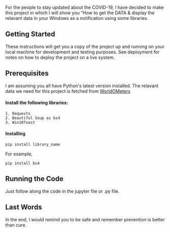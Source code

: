
For the people to stay updated about the COVID-19, I have decided to make this project in which I will show you "How to get the DATA & display the relavant data in your Windows as a notification using some libraries.

## Getting Started

These instructions will get you a copy of the project up and running on your local machine for development and testing purposes. See deployment for notes on how to deploy the project on a live system.

## Prerequisites

I am assuming you all have Python's latest version installed.
The relavant data we need for this project is fetched from [WorldOMeters](https://www.worldometers.info/coronavirus/) 

#### Install the following libraries:
```
1. Requests
2. Beautiful Soup as bs4
3. Win10Toast
```

#### Installing
```
pip install library_name
```

For example,

```
pip install bs4
```

## Running the Code

Just follow along the code in the jupyter file or .py file.

## Last Words
In the end, I would remind you to be safe and remember prevention is better than cure.

